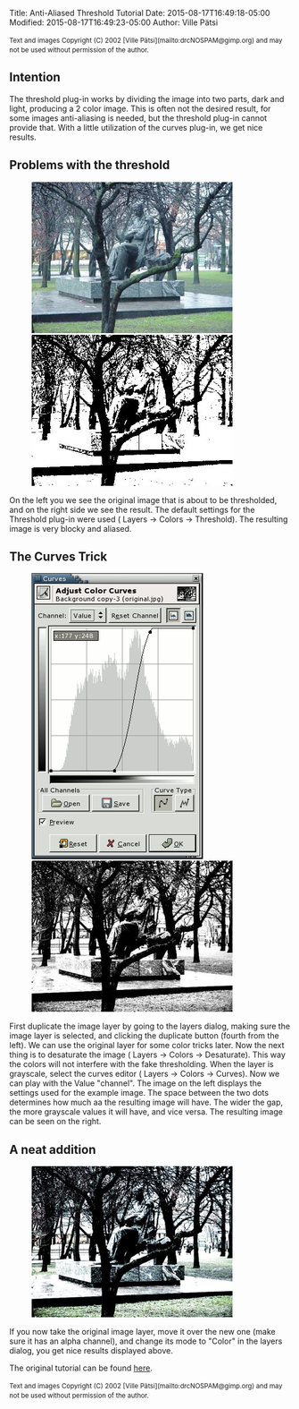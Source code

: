 Title: Anti-Aliased Threshold Tutorial
Date: 2015-08-17T16:49:18-05:00
Modified: 2015-08-17T16:49:23-05:00
Author: Ville Pätsi 


<small>
Text and images Copyright (C) 2002 [Ville Pätsi](mailto:drcNOSPAM@gimp.org) and may not be used without permission of the author.
</small>

## Intention

The threshold plug-in works by dividing the image into two parts, dark and light, producing a 2 color image. This is often not the desired result, for some images anti-aliasing is needed, but the threshold plug-in cannot provide that. With a little utilization of the curves plug-in, we get nice results.

## Problems with the threshold

<figure>
<img src="original.jpg" alt="Antialiased Threshold Tutorial" />
<img src="threshold.jpg" alt="Antialiased Threshold Tutorial" />
</figure>


On the left you we see the original image that is about to be thresholded, and on the right side we see the result. The default settings for the Threshold plug-in were used (<span class="filter"><Image> Layers -> Colors -> Threshold</span>). The resulting image is very blocky and aliased.

## The Curves Trick

<figure>
<img src="curves.png" alt="Antialiased Threshold Tutorial" />
<img src="finished.jpg" alt="Antialiased Threshold Tutorial" />
</figure>

First duplicate the image layer by going to the layers dialog, making sure the image layer is selected, and clicking the duplicate button (fourth from the left). We can use the original layer for some color tricks later. Now the next thing is to desaturate the image (<span class="filter"><Image> Layers -> Colors -> Desaturate</span>). This way the colors will not interfere with the fake thresholding. When the layer is grayscale, select the curves editor (<span class="filter"><Image> Layers -> Colors -> Curves</span>). Now we can play with the Value "channel". The image on the left displays the settings used for the example image. The space between the two dots determines how much aa the resulting image will have. The wider the gap, the more grayscale values it will have, and vice versa. The resulting image can be seen on the right.

## A neat addition

<figure>
<img src="effect.jpg" alt="Antialiased Threshold Tutorial" />
</figure>

If you now take the original image layer, move it over the new one (make sure it has an alpha channel), and change its mode to "Color" in the layers dialog, you get nice results displayed above.

The original tutorial can be found [here](http://drc.gimp.org/).

<small>
Text and images Copyright (C) 2002 [Ville Pätsi](mailto:drcNOSPAM@gimp.org) and may not be used without permission of the author.
</small>
